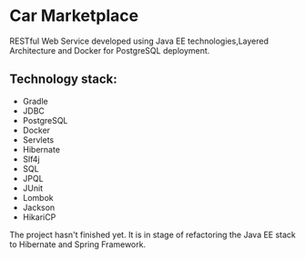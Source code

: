 # Car Marketplace
RESTful Web Service developed using Java EE technologies,Layered Architecture and Docker for PostgreSQL deployment.

## Technology stack:
- Gradle
- JDBC
- PostgreSQL
- Docker
- Servlets
- Hibernate
- Slf4j
- SQL
- JPQL
- JUnit
- Lombok
- Jackson
- HikariCP

The project hasn't finished yet.
It is in stage of refactoring the Java EE stack to Hibernate and Spring Framework.
